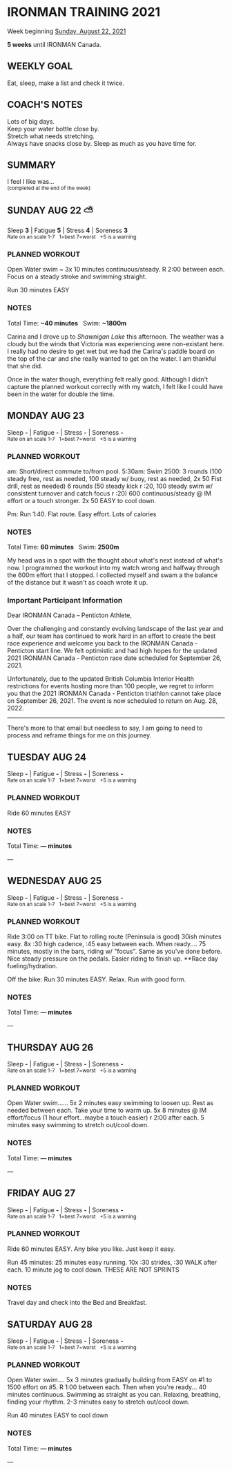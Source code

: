 # IRONMAN TRAINING 2021
Week beginning [Sunday, August 22, 2021](javascript:flick('sun');)

**5 weeks** until IRONMAN Canada.

## WEEKLY GOAL
Eat, sleep, make a list and check it twice.

## COACH'S NOTES
Lots of big days.   
Keep your water bottle close by.    
Stretch what needs stretching.    
Always have snacks close by. Sleep as much as you have time for.

## SUMMARY
I feel I like was...  
<sup>(completed at the end of the week)</sup>
<!-- GOOD TO GO! -->

<!---->
## SUNDAY AUG 22 ⛅️
Sleep **3** | Fatigue **5** | Stress **4** | Soreness **3**  
<sup>Rate on an scale 1-7 &nbsp; 1=best 7=worst &nbsp; +5 is a warning</sup>

### PLANNED WORKOUT
Open Water swim ~ 3x 10 minutes continuous/steady. R 2:00 between each. Focus on a steady stroke and swimming straight. 

Run 30 minutes EASY

### NOTES
Total Time: **~40 minutes** &nbsp; Swim: **~1800m**

Carina and I drove up to _Shawnigan Lake_ this afternoon.  The weather was a cloudy but the winds that Victoria was experiencing were non-existant here.  I really had no desire to get wet but we had the Carina's paddle board on the top of the car and she really wanted to get on the water.  I am thankful that she did.

Once in the water though, everything felt really good.  Although I didn't capture the planned workout correctly with my watch, I felt like I could have been in the water for double the time.   
<!---->
## MONDAY AUG 23
Sleep **-** | Fatigue **-** | Stress **-** | Soreness **-**  
<sup>Rate on an scale 1-7 &nbsp; 1=best 7=worst &nbsp; +5 is a warning</sup>

### PLANNED WORKOUT
am: Short/direct commute to/from pool. 
5:30am: Swim 2500: 
3 rounds (100 steady free, rest as needed, 100 steady w/ buoy, rest as needed, 2x 50 Fist drill, rest as needed) 
6 rounds (50 steady kick r :20, 100 steady swim w/ consistent turnover and catch focus r :20)
600 continuous/steady @ IM effort or a touch stronger. 
2x 50 EASY to cool down.

Pm: Run 1:40. Flat route. Easy effort. Lots of calories

### NOTES
Total Time: **60 minutes** &nbsp; Swim: **2500m**

My head was in a spot with the thought about what's next instead of what's now.  I programmed the workout into my watch wrong and halfway through the 600m effort that I stopped.  I collected myself and swam a the balance of the distance but it wasn't as coach wrote it up.

<!---->
### Important Participant Information
Dear IRONMAN Canada – Penticton Athlete, 

Over the challenging and constantly evolving landscape of the last year and a half, our team has continued to work hard in an effort to create the best race experience and welcome you back to the IRONMAN Canada - Penticton start line. We felt optimistic and had high hopes for the updated 2021 IRONMAN Canada - Penticton race date scheduled for September 26, 2021. 

Unfortunately, due to the updated British Columbia Interior Health restrictions for events hosting more than 100 people, we regret to inform you that the 2021 IRONMAN Canada - Penticton triathlon cannot take place on September 26, 2021. The event is now scheduled to return on Aug. 28, 2022. 

---
There's more to that email but needless to say, I am going to need to process and reframe things for me on this journey.

<!---->
## TUESDAY AUG 24
Sleep **-** | Fatigue **-** | Stress **-** | Soreness **-**  
<sup>Rate on an scale 1-7 &nbsp; 1=best 7=worst &nbsp; +5 is a warning</sup>

### PLANNED WORKOUT
Ride 60 minutes EASY

### NOTES
Total Time: **&mdash; minutes**

&mdash; 


<!---->
## WEDNESDAY AUG 25
Sleep **-** | Fatigue **-** | Stress **-** | Soreness **-**  
<sup>Rate on an scale 1-7 &nbsp; 1=best 7=worst &nbsp; +5 is a warning</sup>

### PLANNED WORKOUT
Ride 3:00 on TT bike. Flat to rolling route (Peninsula is good) 
30ish minutes easy. 8x :30 high cadence, :45 easy between each. When ready....
75 minutes, mostly in the bars, riding w/ "focus". Same as you've done before. Nice steady pressure on the pedals. 
Easier riding to finish up. 
**Race day fueling/hydration.

Off the bike: Run 30 minutes EASY. Relax. Run with good form.

### NOTES
Total Time: **&mdash; minutes**

&mdash; 

<!---->
## THURSDAY AUG 26
Sleep **-** | Fatigue **-** | Stress **-** | Soreness **-**  
<sup>Rate on an scale 1-7 &nbsp; 1=best 7=worst &nbsp; +5 is a warning</sup>

### PLANNED WORKOUT
Open Water swim......
5x 2 minutes easy swimming to loosen up. Rest as needed between each. Take your time to warm up. 
5x 8 minutes @ IM effort/focus (1 hour effort...maybe a touch easier) r 2:00 after each. 
5 minutes easy swimming to stretch out/cool down.

### NOTES
Total Time: **&mdash; minutes**

&mdash; 


<!---->
## FRIDAY AUG 27
Sleep **-** | Fatigue **-** | Stress **-** | Soreness **-**  
<sup>Rate on an scale 1-7 &nbsp; 1=best 7=worst &nbsp; +5 is a warning</sup>

### PLANNED WORKOUT
Ride 60 minutes EASY. Any bike you like. Just keep it easy.

Run 45 minutes: 25 minutes easy running. 10x :30 strides, :30 WALK after each. 10 minute jog to cool down.
THESE ARE NOT SPRINTS​

### NOTES
Travel day and check into the Bed and Breakfast.


<!---->
## SATURDAY AUG 28
Sleep **-** | Fatigue **-** | Stress **-** | Soreness **-**  
<sup>Rate on an scale 1-7 &nbsp; 1=best 7=worst &nbsp; +5 is a warning</sup>

### PLANNED WORKOUT
Open Water swim....
5x 3 minutes gradually building from EASY on #1 to 1500 effort on #5. R 1:00 between each. Then when you're ready...
40 minutes continuous. Swimming as straight as you can. Relaxing, breathing, finding your rhythm. 
2-3 minutes easy to stretch out/cool down.

Run 40 minutes EASY to cool down

### NOTES
Total Time: **&mdash; minutes**

&mdash; 


<!---->
